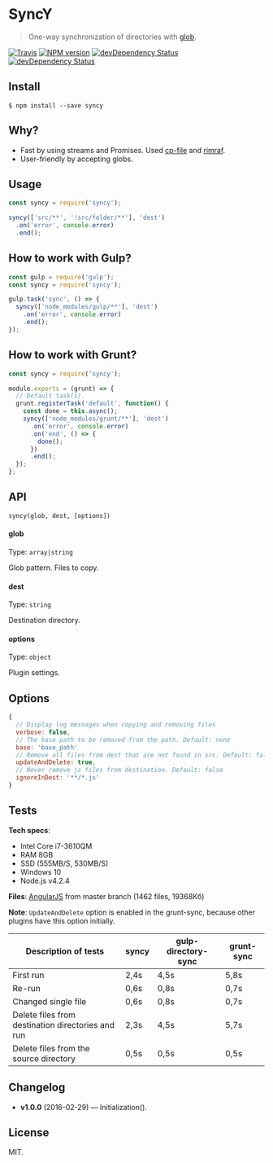 # SyncY

> One-way synchronization of directories with [glob](https://github.com/isaacs/node-glob).

[![Travis](https://img.shields.io/travis/mrmlnc/syncy.svg?style=flat-square)](https://travis-ci.org/mrmlnc/syncy)
[![NPM version](https://img.shields.io/npm/v/syncy.svg?style=flat-square)](https://www.npmjs.com/package/syncy)
[![devDependency Status](https://img.shields.io/david/mrmlnc/syncy.svg?style=flat-square)](https://david-dm.org/mrmlnc/syncy#info=dependencies)
[![devDependency Status](https://img.shields.io/david/dev/mrmlnc/syncy.svg?style=flat-square)](https://david-dm.org/mrmlnc/syncy#info=devDependencies)

## Install

```
$ npm install --save syncy
```

## Why?

  * Fast by using streams and Promises. Used [cp-file](https://github.com/sindresorhus/cp-file) and [rimraf](https://github.com/isaacs/rimraf).
  * User-friendly by accepting globs.

## Usage

```js
const syncy = require('syncy');

syncy(['src/**', '!src/folder/**'], 'dest')
  .on('error', console.error)
  .end();
```

## How to work with Gulp?

```js
const gulp = require('gulp');
const syncy = require('syncy');

gulp.task('sync', () => {
  syncy(['node_modules/gulp/**'], 'dest')
    .on('error', console.error)
    .end();
});
```

## How to work with Grunt?

```js
const syncy = require('syncy');

module.exports = (grunt) => {
  // Default task(s).
  grunt.registerTask('default', function() {
    const done = this.async();
    syncy(['node_modules/grunt/**'], 'dest')
      .on('error', console.error)
      .on('end', () => {
        done();
      })
      .end();
  });
};
```

## API

```
syncy(glob, dest, [options])
```

#### glob

Type: `array|string`

Glob pattern. Files to copy.

#### dest

Type: `string`

Destination directory.

#### options

Type: `object`

Plugin settings.

## Options

```js
{
  // Display log messages when copying and removing files
  verbose: false,
  // The base path to be removed from the path. Default: none
  base: 'base_path'
  // Remove all files from dest that are not found in src. Default: false
  updateAndDelete: true,
  // Never remove js files from destination. Default: false
  ignoreInDest: '**/*.js'
}
```

## Tests

**Tech specs**:

  * Intel Core i7-3610QM
  * RAM 8GB
  * SSD (555MB/S, 530MB/S)
  * Windows 10
  * Node.js v4.2.4

**Files**: [AngularJS](https://github.com/angular/angular.js) from master branch (1462 files, 19368Кб)

**Note**: `UpdateAndDelete` option is enabled in the grunt-sync, because other plugins have this option initially.

| Description of tests                              | syncy | gulp-directory-sync | grunt-sync |
|---------------------------------------------------|-------|---------------------|------------|
| First run                                         | 2,4s  | 4,5s                | 5,8s       |
| Re-run                                            | 0,6s  | 0,8s                | 0,7s       |
| Changed single file                               | 0,6s  | 0,8s                | 0,7s       |
| Delete files from destination directories and run | 2,3s  | 4,5s                | 5,7s       |
| Delete files from the source directory            | 0,5s  | 0,5s                | 0,5s       |

## Changelog

  * **v1.0.0** (2016-02-29) — Initialization().

## License

MIT.
